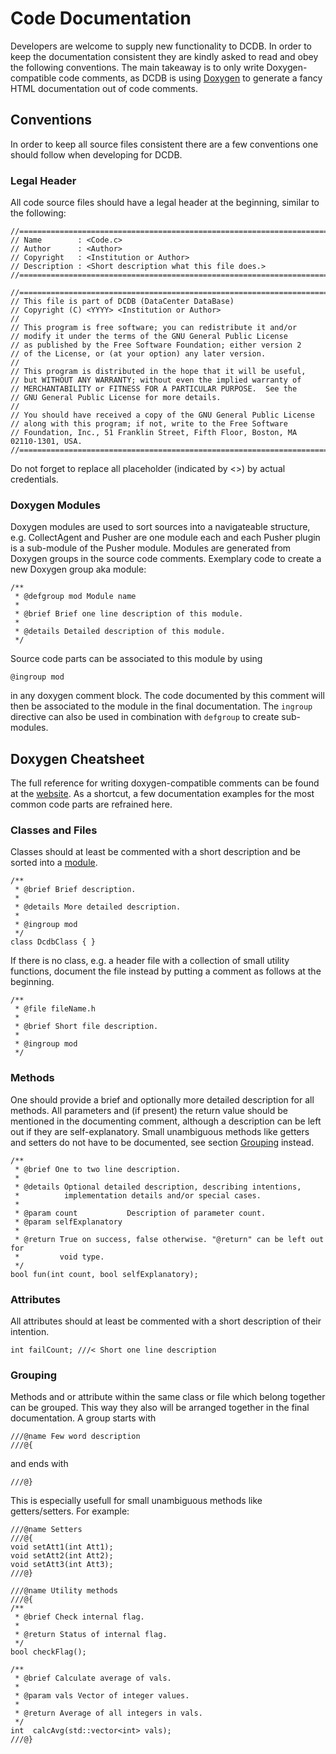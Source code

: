 # Code Documentation

Developers are welcome to supply new functionality to DCDB. In order to keep the documentation consistent they are kindly asked to read and obey the following conventions. The main takeaway is to only write Doxygen-compatible code comments, as DCDB is using [Doxygen](http://www.doxygen.nl/) to generate a fancy HTML documentation out of code comments.

## Conventions

In order to keep all source files consistent there are a few conventions one should follow when developing for DCDB.

### Legal Header

All code source files should have a legal header at the beginning, similar to the following:
```
//================================================================================
// Name        : <Code.c>
// Author      : <Author>
// Copyright   : <Institution or Author>
// Description : <Short description what this file does.>
//================================================================================

//================================================================================
// This file is part of DCDB (DataCenter DataBase)
// Copyright (C) <YYYY> <Institution or Author>
//
// This program is free software; you can redistribute it and/or
// modify it under the terms of the GNU General Public License
// as published by the Free Software Foundation; either version 2
// of the License, or (at your option) any later version.
//
// This program is distributed in the hope that it will be useful,
// but WITHOUT ANY WARRANTY; without even the implied warranty of
// MERCHANTABILITY or FITNESS FOR A PARTICULAR PURPOSE.  See the
// GNU General Public License for more details.
//
// You should have received a copy of the GNU General Public License
// along with this program; if not, write to the Free Software
// Foundation, Inc., 51 Franklin Street, Fifth Floor, Boston, MA  02110-1301, USA.
//================================================================================
```
Do not forget to replace all placeholder (indicated by <>) by actual credentials.

### Doxygen Modules <a name="modules"></a>

Doxygen modules are used to sort sources into a navigateable structure, e.g. CollectAgent and Pusher are one module each and each Pusher plugin is a sub-module of the Pusher module. Modules are generated from Doxygen groups in the source code comments. Exemplary code to create a new Doxygen group aka module:
```
/**
 * @defgroup mod Module name
 *
 * @brief Brief one line description of this module.
 *
 * @details Detailed description of this module.
 */
```
Source code parts can be associated to this module by using
```
@ingroup mod
```
in any doxygen comment block. The code documented by this comment will then be associated to the module in the final documentation. The `ingroup` directive can also be used in combination with `defgroup` to create sub-modules.

## Doxygen Cheatsheet

The full reference for writing doxygen-compatible comments can be found at the [website](http://www.doxygen.nl/manual/docblocks.html). As a shortcut, a few documentation examples for the most common code parts are refrained here.

### Classes and Files

Classes should at least be commented with a short description and be sorted into a [module](#modules).
```
/**
 * @brief Brief description.
 *
 * @details More detailed description.
 *
 * @ingroup mod
 */
class DcdbClass { }
```
If there is no class, e.g. a header file with a collection of small utility functions, document the file instead by putting a comment as follows at the beginning.
```
/**
 * @file fileName.h
 *
 * @brief Short file description.
 *
 * @ingroup mod
 */
```

### Methods

One should provide a brief and optionally more detailed description for all methods. All parameters and (if present) the return value should be mentioned in the documenting comment, although a description can be left out if they are self-explanatory. Small unambiguous methods like getters and setters do not have to be documented, see section [Grouping](#grouping) instead.
```
/**
 * @brief One to two line description.
 *
 * @details Optional detailed description, describing intentions,
 *          implementation details and/or special cases.
 *
 * @param count           Description of parameter count.
 * @param selfExplanatory
 *
 * @return True on success, false otherwise. "@return" can be left out for
 *         void type.
 */
bool fun(int count, bool selfExplanatory);
```

### Attributes

All attributes should at least be commented with a short description of their intention.
```
int failCount; ///< Short one line description
```

### Grouping <a name="grouping"></a>
Methods and or attribute within the same class or file which belong together can be grouped. This way they also will be arranged together in the final documentation. A group starts with
```
///@name Few word description
///@{
```
and ends with
```
///@}
```
This is especially usefull for small unambiguous methods like getters/setters. For example:
```
///@name Setters
///@{
void setAtt1(int Att1);
void setAtt2(int Att2);
void setAtt3(int Att3);
///@}

///@name Utility methods
///@{
/**
 * @brief Check internal flag.
 * 
 * @return Status of internal flag.
 */
bool checkFlag();

/**
 * @brief Calculate average of vals.
 *
 * @param vals Vector of integer values.
 *
 * @return Average of all integers in vals.
 */
int  calcAvg(std::vector<int> vals);
///@}
```

